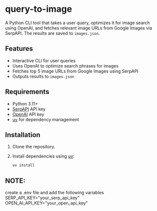 # query-to-image

A Python CLI tool that takes a user query, optimizes it for image search using OpenAI, and fetches relevant image URLs from Google Images via SerpAPI. The results are saved to `images.json`.

## Features

- Interactive CLI for user queries
- Uses OpenAI to optimize search phrases for images
- Fetches top 5 image URLs from Google Images using SerpAPI
- Outputs results to `images.json`

## Requirements

- Python 3.11+
- [SerpAPI](https://serpapi.com/) API key
- [OpenAI](https://platform.openai.com/) API key
- [uv](https://github.com/astral-sh/uv) for dependency management

## Installation

1. Clone the repository.
2. Install dependencies using [uv](https://github.com/astral-sh/uv):

   ```sh
   uv install
   ```


## NOTE: 
create a .env file and add the following variables
SERP_API_KEY="your_serp_api_key"
OPEN_AI_API_KEY="your_open_api_key"